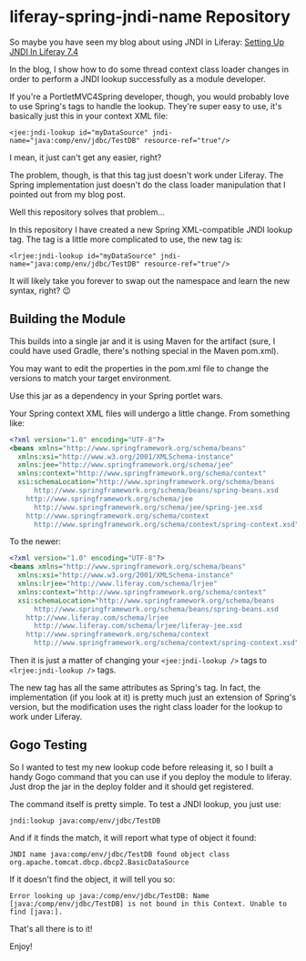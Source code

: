 # liferay-spring-jndi-name Repository

So maybe you have seen my blog about using JNDI in Liferay: 
[Setting Up JNDI In Liferay 7.4](https://liferay.dev/blogs/-/blogs/setting-up-jndi-in-liferay-7-4)

In the blog, I show how to do some thread context class loader changes in order to perform
a JNDI lookup successfully as a module developer.

If you're a PortletMVC4Spring developer, though, you would probably love to use Spring's tags
to handle the lookup. They're super easy to use, it's basically just this in your context XML
file:

`<jee:jndi-lookup id="myDataSource" jndi-name="java:comp/env/jdbc/TestDB" resource-ref="true"/>`

I mean, it just can't get any easier, right?

The problem, though, is that this tag just doesn't work under Liferay. The Spring implementation
just doesn't do the class loader manipulation that I pointed out from my blog post.

Well this repository solves that problem...

In this repository I have created a new Spring XML-compatible JNDI lookup tag. The tag is a little
more complicated to use, the new tag is:

`<lrjee:jndi-lookup id="myDataSource" jndi-name="java:comp/env/jdbc/TestDB" resource-ref="true"/>`

It will likely take you forever to swap out the namespace and learn the new syntax, right? :wink:

## Building the Module

This builds into a single jar and it is using Maven for the artifact (sure, I could have used
Gradle, there's nothing special in the Maven pom.xml).

You may want to edit the properties in the pom.xml file to change the versions to match 
your target environment.

Use this jar as a dependency in your Spring portlet wars.

Your Spring context XML files will undergo a little change. From something like:

```xml
<?xml version="1.0" encoding="UTF-8"?>
<beans xmlns="http://www.springframework.org/schema/beans"
  xmlns:xsi="http://www.w3.org/2001/XMLSchema-instance" 
  xmlns:jee="http://www.springframework.org/schema/jee" 
  xmlns:context="http://www.springframework.org/schema/context" 
  xsi:schemaLocation="http://www.springframework.org/schema/beans
      http://www.springframework.org/schema/beans/spring-beans.xsd
    http://www.springframework.org/schema/jee
      http://www.springframework.org/schema/jee/spring-jee.xsd
    http://www.springframework.org/schema/context
      http://www.springframework.org/schema/context/spring-context.xsd">
```

To the newer:

```xml
<?xml version="1.0" encoding="UTF-8"?>
<beans xmlns="http://www.springframework.org/schema/beans"
  xmlns:xsi="http://www.w3.org/2001/XMLSchema-instance" 
  xmlns:lrjee="http://www.liferay.com/schema/lrjee" 
  xmlns:context="http://www.springframework.org/schema/context" 
  xsi:schemaLocation="http://www.springframework.org/schema/beans
      http://www.springframework.org/schema/beans/spring-beans.xsd
    http://www.liferay.com/schema/lrjee
      http://www.liferay.com/schema/lrjee/liferay-jee.xsd
    http://www.springframework.org/schema/context
      http://www.springframework.org/schema/context/spring-context.xsd">
```

Then it is just a matter of changing your `<jee:jndi-lookup />` tags to `<lrjee:jndi-lookup />` tags.

The new tag has all the same attributes as Spring's tag. In fact, the implementation (if you look at it)
is pretty much just an extension of Spring's version, but the modification uses the right class loader
for the lookup to work under Liferay.

## Gogo Testing

So I wanted to test my new lookup code before releasing it, so I built a handy Gogo command that
you can use if you deploy the module to liferay. Just drop the jar in the deploy folder and it
should get registered.

The command itself is pretty simple. To test a JNDI lookup, you just use:

```
jndi:lookup java:comp/env/jdbc/TestDB
```

And if it finds the match, it will report what type of object it found:

```
JNDI name java:comp/env/jdbc/TestDB found object class org.apache.tomcat.dbcp.dbcp2.BasicDataSource
```

If it doesn't find the object, it will tell you so:

```
Error looking up java:/comp/env/jdbc/TestDB: Name [java:/comp/env/jdbc/TestDB] is not bound in this Context. Unable to find [java:].
```

That's all there is to it!

Enjoy!

